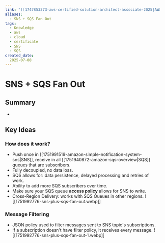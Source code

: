 ```yaml
---
link: "[[1747853373-aws-certified-solution-architect-associate-2025|AWS Certified Solution Architect Associate 2025]]"
aliases: 
  - SNS + SQS Fan Out
tags:
  - Knowledge
  - aws
  - cloud
  - certificate
  - SNS
  - SQS
created_date:
  2025-07-08
---
```

# SNS + SQS Fan Out
## Summary
- 

## Key Ideas
### How does it work?
- Push once in [[1751991519-amazon-simple-notification-system-sns|SNS]], receive in all [[1751940872-amazon-sqs-overview|SQS]] queues that are subscribers.
- Fully decoupled, no data loss.
- SQS allows for: data persistence, delayed processing and retries of work.
- Ability to add more SQS subscribers over time.
- Make sure your SQS queue **access policy** allows for SNS to write.
- Cross-Region Delivery: works with SQS Queues in other regions.
![[1751992776-sns-plus-sqs-fan-out.webp]]

### Message Filtering
- JSON policy used to filter messages sent to SNS topic's subscriptions.
- If a subscription doesn't have filter policy, it receives every message.
![[1751992776-sns-plus-sqs-fan-out-1.webp]]


